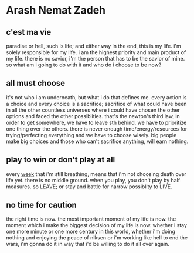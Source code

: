 # Arash Nemat Zadeh
## c'est ma vie
paradise or hell, such is life; and either way in the end, this is my life.
i'm solely responsible for my life.
i am the highest priority and main product of my life.
there is no savior, i'm the person that has to be the savior of mine.
so what am i going to do with it and who do i choose to be now?
## all must choose
it's not who i am underneath, but what i do that defines me. every action is a choice and every choice is a sacrifice; sacrifice of what could have been in all the other countless universes where i could have chosen the other options and faced the other possiblities. that's the newton's third law, in order to get somewhere, we have to leave sth behind. we have to prioritize one thing over the others. there is never enough time/energy/resources for trying/perfecting everything and we have to choose wisely. big people make big choices and those who can't sacrifice anything, will earn nothing.
## play to win or don't play at all
every [week](/weeks) that i'm still breathing, means that i'm not choosing death over life yet. there is no middle ground. when you play, you don't play by half measures. so LEAVE; or stay and battle for narrow possiblity to LIVE.
## no time for caution
the right time is now.
the most important moment of my life is now.
the moment which i make the biggest decision of my life is now.
whether i stay one more minute or one more century in this world, whether i'm doing nothing and enjoying the peace of niksen or i'm working like hell to end the wars, i'm gonna do it in way that i'd be willing to do it all over again.